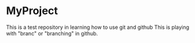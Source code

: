 # MyProject
This is a test repository in learning how to use git and github
This is playing with "branc" or "branching" in github.
